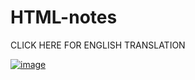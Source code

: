 # HTML-notes 
<!doctype html>
<html> 
<head> </head>
<body>
<p> CLICK HERE FOR ENGLISH TRANSLATION
<a href="https://www.youtube.com/watch?v=dQw4w9WgXcQ </a>
<p/>
</body>
</html>




主要是储存一些HTML笔记和其他相关的project 

希望2023 年可以学习新的计算机语言

现在目前还没有搞清楚GitHub是干嘛的 但是起码知道了大概方向

计划在五月底之前 学习HTML 和 css 基础

![image](https://user-images.githubusercontent.com/115853526/209399379-5ed54c4b-3cde-4e14-bb1f-0a3b0ea052a0.png)

![image](https://user-images.githubusercontent.com/115853526/209399460-11ac97e5-67d1-4f26-9a68-32f6e5a0a38e.png)

